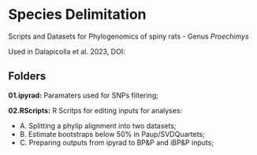 # Species Delimitation

Scripts and Datasets for Phylogenomics of spiny rats - Genus *Proechimys*

Used in Dalapicolla et al. 2023, DOI:

## Folders
__01.ipyrad:__ Paramaters used for SNPs filtering;

__02.RScripts:__ R Scritps for editing inputs for analyses:

* A. Splitting a phylip alignment into two datasets;
* B. Estimate bootstraps below 50% in Paup/SVDQuartets;
* C. Preparing outputs from ipyrad to BP&P and iBP&P inputs;
